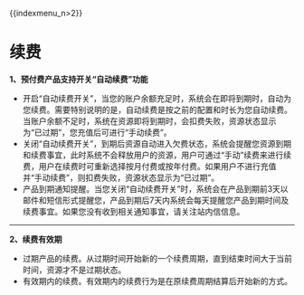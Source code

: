 {{indexmenu_n>2}}

# 续费

**1、预付费产品支持开关“自动续费”功能**

- 开启“自动续费开关”，当您的账户余额充足时，系统会在即将到期时，自动为您续费。需要特别说明的是，自动续费是按之前的配置和时长为您自动续费。当账户余额不足时，系统在资源即将到期时，会扣费失败，资源状态显示为“已过期”，您充值后可进行“手动续费”。
- 关闭“自动续费开关”，到期后资源自动进入欠费状态，系统会提醒您资源到期和续费事宜，此时系统不会释放用户的资源，用户可通过“手动”续费来进行续费，用户在续费时可重新选择按月付费或按年付费。如果用户不进行充值并“手动续费”，则扣费失败，资源状态显示为“已过期”。
- 产品到期通知提醒。当您关闭“自动续费开关”时，系统会在产品到期前3天以邮件和短信形式提醒您，产品到期后7天内系统会每天提醒您产品到期时间及续费事宜。如果您没有收到相关通知事宜，请关注站内信信息。

-----

**2、续费有效期**

- 过期产品的续费。从过期时间开始新的一个续费周期，直到结束时间大于当前时间，资源才不是过期状态。
- 有效期内的续费。有效期内的续费行为是在原续费周期结算后开始新的方式。
